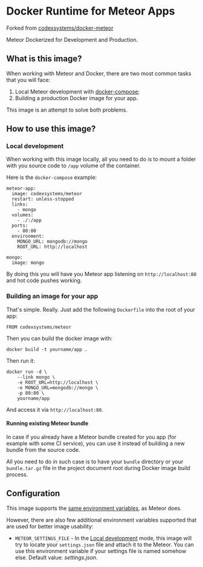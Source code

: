 Docker Runtime for Meteor Apps
==============================

Forked from [codexsystems/docker-meteor](https://github.com/codexsystems/docker-meteor)

Meteor Dockerized for Development and Production.

What is this image?
-------------------

When working with Meteor and Docker, there are two most common tasks that you will face:

1. Local Meteor development with [docker-compose](https://docs.docker.com/compose/);
2. Building a production Docker image for your app.

This image is an attempt to solve both problems.


How to use this image?
----------------------

### Local development

When working with this image locally, all you need to do is to mount a folder with you source code to `/app` volume of the container.

Here is the `docker-compose` example:

```
meteor-app:
  image: codexsystems/meteor
  restart: unless-stopped
  links:
    - mongo
  volumes:
    - ./:/app
  ports:
    - 80:80
  environment:
    MONGO_URL: mongodb://mongo
    ROOT_URL: http://localhost
    
mongo:
  image: mongo
```

By doing this you will have you Meteor app listening on `http://localhost:80` and hot code pushes working.

### Building an image for your app

That's simple. Really. Just add the following `Dockerfile` into the root of your app:

```
FROM codexsystems/meteor
```

Then you can build the docker image with:

```
docker build -t yourname/app .
```

Then run it:

```
docker run -d \
    --link mongo \
    -e ROOT_URL=http://localhost \
    -e MONGO_URL=mongodb://mongo \
    -p 80:80 \
    yourname/app
```

And access it via `http://localhost:80`.

#### Running existing Meteor bundle

In case if you already have a Meteor bundle created for you app (for example with some CI service),
you can use it instead of building a new bundle from the source code.

All you need to do in such case is to have your `bundle` directory or your `bundle.tar.gz` file in the project
document root during Docker image build process.


Configuration
-------------

This image supports the [same environment variables](http://www.meteorpedia.com/read/Environment_Variables), as Meteor does.

However, there are also few additional environment variables supported that are used for better image usability:

- `METEOR_SETTINGS_FILE` - In the [Local development](#local-development) mode, this image will try to locate your `settings.json` file and attach it to the Meteor.
You can use this environment variable if your settings file is named somehow else.
Default value: *settings.json*.
